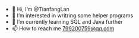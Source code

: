- 👋 Hi, I’m @TianfangLan
- 👀 I’m interested in writring some helper programs
- 🌱 I’m currently learning SQL and Java further
- 📫 How to reach me 799200759@qq.com

<!---
TianfangLan/TianfangLan is a ✨ special ✨ repository because its `README.md` (this file) appears on your GitHub profile.
You can click the Preview link to take a look at your changes.
--->
